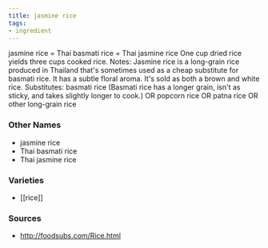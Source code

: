 ```yaml
---
title: jasmine rice
tags:
- ingredient
---
```

jasmine rice = Thai basmati rice = Thai jasmine rice One cup dried rice yields three cups cooked rice. Notes: Jasmine rice is a long-grain rice produced in Thailand that's sometimes used as a cheap substitute for basmati rice. It has a subtle floral aroma. It's sold as both a brown and white rice. Substitutes: basmati rice (Basmati rice has a longer grain, isn't as sticky, and takes slightly longer to cook.) OR popcorn rice OR patna rice OR other long-grain rice

### Other Names

* jasmine rice
* Thai basmati rice
* Thai jasmine rice

### Varieties

* [[rice]]

### Sources
* http://foodsubs.com/Rice.html
